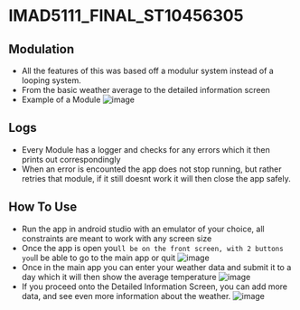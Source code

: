# IMAD5111_FINAL_ST10456305
## Modulation
- All the features of this was based off a modulur system instead of a looping system.
- From the basic weather average to the detailed information screen
- Example of a Module
![image](https://github.com/AnthemVH/IMAD5111_FINAL/assets/113454977/b570dec8-dc4a-4994-bfee-2a4699b4ce99)
## Logs
- Every Module has a logger and checks for any errors which it then prints out correspondingly
- When an error is encounted the app does not stop running, but rather retries that module, if it still doesnt work it will then close the app safely.
## How To Use
- Run the app in android studio with an emulator of your choice, all constraints are meant to work with any screen size
- Once the app is open you`ll be on the front screen, with 2 buttons you`ll be able to go to the main app or quit
![image](https://github.com/AnthemVH/IMAD5111_FINAL/assets/113454977/3186aba1-9f06-45c3-b73c-31fed6ccd5eb)
- Once in the main app you can enter your weather data and submit it to a day which it will then show the average temperature
![image](https://github.com/AnthemVH/IMAD5111_FINAL/assets/113454977/00214301-2b96-4e77-8a42-5860f5393f52)
-  If you proceed onto the Detailed Information Screen, you can add more data, and see even more information about the weather.
![image](https://github.com/AnthemVH/IMAD5111_FINAL/assets/113454977/a9dafeb4-ca64-474d-a5ac-d72d50aa1351)
